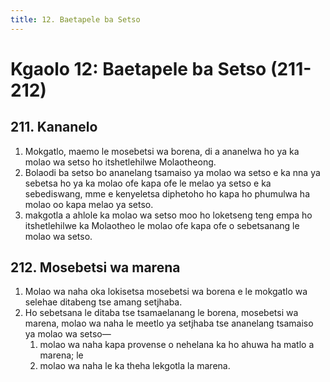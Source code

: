 ```yaml
---
title: 12. Baetapele ba Setso
---
```


# Kgaolo 12: Baetapele ba Setso (211-212)

## 211. Kananelo

1.	Mokgatlo, maemo le mosebetsi wa borena, di a ananelwa ho ya ka molao wa setso ho itshetlehilwe Molaotheong.
2.	Bolaodi ba setso bo ananelang tsamaiso ya molao wa setso e ka nna ya sebetsa ho ya ka molao ofe kapa ofe le melao ya setso e ka sebediswang, mme e kenyeletsa diphetoho ho kapa ho phumulwa ha molao oo kapa melao ya setso.
3.	makgotla a ahlole ka molao wa setso moo ho loketseng teng empa ho itshetlehilwe ka Molaotheo le molao ofe kapa ofe o sebetsanang le molao wa setso.

## 212. Mosebetsi wa marena

1.	Molao wa naha oka lokisetsa mosebetsi wa borena e le mokgatlo wa selehae ditabeng tse amang setjhaba.
2.	Ho sebetsana le ditaba tse tsamaelanang le borena, mosebetsi wa marena, molao wa naha le meetlo ya setjhaba tse ananelang tsamaiso ya molao wa setso—
	1.	molao wa naha kapa provense o nehelana ka ho ahuwa ha matlo a marena; le
	1.	molao wa naha le ka theha lekgotla la marena.